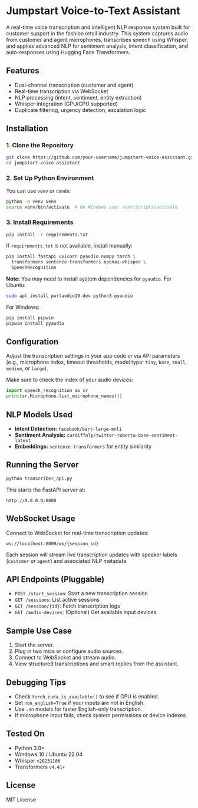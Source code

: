 # Jumpstart Voice-to-Text Assistant

A real-time voice transcription and intelligent NLP response system built for customer support in the fashion retail industry. This system captures audio from customer and agent microphones, transcribes speech using Whisper, and applies advanced NLP for sentiment analysis, intent classification, and auto-responses using Hugging Face Transformers.

## Features

* Dual-channel transcription (customer and agent)
* Real-time transcription via WebSocket
* NLP processing (intent, sentiment, entity extraction)
* Whisper integration (GPU/CPU supported)
* Duplicate filtering, urgency detection, escalation logic

## Installation

### 1. Clone the Repository

```bash
git clone https://github.com/your-username/jumpstart-voice-assistant.git
cd jumpstart-voice-assistant
```

### 2. Set Up Python Environment

You can use `venv` or `conda`:

```bash
python -m venv venv
source venv/bin/activate  # On Windows use: venv\Scripts\activate
```

### 3. Install Requirements

```bash
pip install -r requirements.txt
```

If `requirements.txt` is not available, install manually:

```bash
pip install fastapi uvicorn pyaudio numpy torch \
  transformers sentence-transformers openai-whisper \
  SpeechRecognition
```

**Note:** You may need to install system dependencies for `pyaudio`. For Ubuntu:

```bash
sudo apt install portaudio19-dev python3-pyaudio
```

For Windows:

```bash
pip install pipwin
pipwin install pyaudio
```

## Configuration

Adjust the transcription settings in your app code or via API parameters (e.g., microphone index, timeout thresholds, model type: `tiny`, `base`, `small`, `medium`, or `large`).

Make sure to check the index of your audio devices:

```python
import speech_recognition as sr
print(sr.Microphone.list_microphone_names())
```

## NLP Models Used

* **Intent Detection:** `facebook/bart-large-mnli`
* **Sentiment Analysis:** `cardiffnlp/twitter-roberta-base-sentiment-latest`
* **Embeddings:** `sentence-transformers` for entity similarity

## Running the Server

```bash
python transcriber_api.py
```

This starts the FastAPI server at:

```
http://0.0.0.0:8000
```

## WebSocket Usage

Connect to WebSocket for real-time transcription updates:

```
ws://localhost:8000/ws/{session_id}
```

Each session will stream live transcription updates with speaker labels (`customer` or `agent`) and associated NLP metadata.

## API Endpoints (Pluggable)

* `POST /start_session`: Start a new transcription session
* `GET /sessions`: List active sessions
* `GET /session/{id}`: Fetch transcription logs
* `GET /audio-devices`: (Optional) Get available input devices

## Sample Use Case

1. Start the server.
2. Plug in two mics or configure audio sources.
3. Connect to WebSocket and stream audio.
4. View structured transcriptions and smart replies from the assistant.

## Debugging Tips

* Check `torch.cuda.is_available()` to see if GPU is enabled.
* Set `non_english=True` if your inputs are not in English.
* Use `.en` models for faster English-only transcription.
* If microphone input fails, check system permissions or device indexes.

## Tested On

* Python 3.9+
* Windows 10 / Ubuntu 22.04
* Whisper `v20231106`
* Transformers `v4.41+`

## License

MIT License
